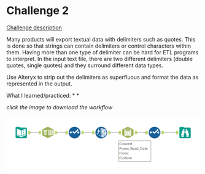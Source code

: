 # Challenge 2

[Challenge description](https://community.alteryx.com/t5/Weekly-Challenges/Challenge-1-Join-to-Range/m-p/36621/highlight/true#M25)

Many products will export textual data with delimiters such as quotes. This is done so that strings can contain delimiters or control characters within them. Having more than one type of delimiter can be hard for ETL programs to interpret.  In the input text file, there are two different delimiters (double quotes, single quotes) and they surround different data types.

Use Alteryx to strip out the delimiters as superfluous and format the data as represented in the output.

What I learned/practiced:
* 
* 

<i>click the image to download the workflow</i><br>
<br>
<a href="challenge_2_solution.yxzp">
<img src="Alteryx Challenge 2.png" alt="Alteryx workflow">
</a>

